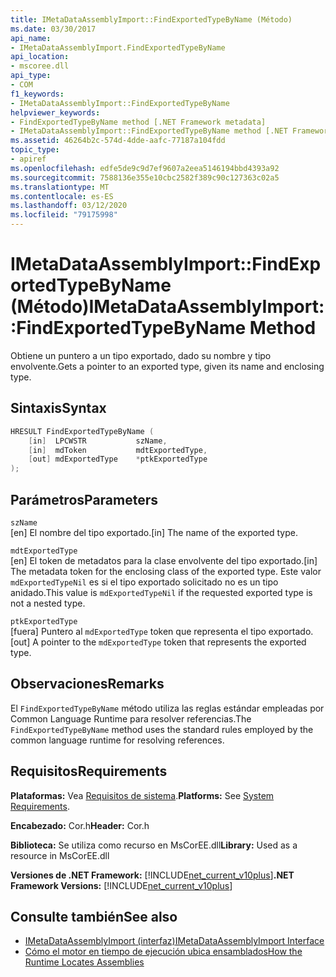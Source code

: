 ```yaml
---
title: IMetaDataAssemblyImport::FindExportedTypeByName (Método)
ms.date: 03/30/2017
api_name:
- IMetaDataAssemblyImport.FindExportedTypeByName
api_location:
- mscoree.dll
api_type:
- COM
f1_keywords:
- IMetaDataAssemblyImport::FindExportedTypeByName
helpviewer_keywords:
- FindExportedTypeByName method [.NET Framework metadata]
- IMetaDataAssemblyImport::FindExportedTypeByName method [.NET Framework metadata]
ms.assetid: 46264b2c-574d-4dde-aafc-77187a104fdd
topic_type:
- apiref
ms.openlocfilehash: edfe5de9c9d7ef9607a2eea5146194bbd4393a92
ms.sourcegitcommit: 7588136e355e10cbc2582f389c90c127363c02a5
ms.translationtype: MT
ms.contentlocale: es-ES
ms.lasthandoff: 03/12/2020
ms.locfileid: "79175998"
---
```

# <a name="imetadataassemblyimportfindexportedtypebyname-method"></a><span data-ttu-id="74f84-102">IMetaDataAssemblyImport::FindExportedTypeByName (Método)</span><span class="sxs-lookup"><span data-stu-id="74f84-102">IMetaDataAssemblyImport::FindExportedTypeByName Method</span></span>
<span data-ttu-id="74f84-103">Obtiene un puntero a un tipo exportado, dado su nombre y tipo envolvente.</span><span class="sxs-lookup"><span data-stu-id="74f84-103">Gets a pointer to an exported type, given its name and enclosing type.</span></span>  
  
## <a name="syntax"></a><span data-ttu-id="74f84-104">Sintaxis</span><span class="sxs-lookup"><span data-stu-id="74f84-104">Syntax</span></span>  
  
```cpp  
HRESULT FindExportedTypeByName (  
    [in]  LPCWSTR           szName,
    [in]  mdToken           mdtExportedType,
    [out] mdExportedType    *ptkExportedType  
);  
```  
  
## <a name="parameters"></a><span data-ttu-id="74f84-105">Parámetros</span><span class="sxs-lookup"><span data-stu-id="74f84-105">Parameters</span></span>  
 `szName`  
 <span data-ttu-id="74f84-106">[en] El nombre del tipo exportado.</span><span class="sxs-lookup"><span data-stu-id="74f84-106">[in] The name of the exported type.</span></span>  
  
 `mdtExportedType`  
 <span data-ttu-id="74f84-107">[en] El token de metadatos para la clase envolvente del tipo exportado.</span><span class="sxs-lookup"><span data-stu-id="74f84-107">[in] The metadata token for the enclosing class of the exported type.</span></span> <span data-ttu-id="74f84-108">Este valor `mdExportedTypeNil` es si el tipo exportado solicitado no es un tipo anidado.</span><span class="sxs-lookup"><span data-stu-id="74f84-108">This value is `mdExportedTypeNil` if the requested exported type is not a nested type.</span></span>  
  
 `ptkExportedType`  
 <span data-ttu-id="74f84-109">[fuera] Puntero al `mdExportedType` token que representa el tipo exportado.</span><span class="sxs-lookup"><span data-stu-id="74f84-109">[out] A pointer to the `mdExportedType` token that represents the exported type.</span></span>  
  
## <a name="remarks"></a><span data-ttu-id="74f84-110">Observaciones</span><span class="sxs-lookup"><span data-stu-id="74f84-110">Remarks</span></span>  
 <span data-ttu-id="74f84-111">El `FindExportedTypeByName` método utiliza las reglas estándar empleadas por Common Language Runtime para resolver referencias.</span><span class="sxs-lookup"><span data-stu-id="74f84-111">The `FindExportedTypeByName` method uses the standard rules employed by the common language runtime for resolving references.</span></span>  
  
## <a name="requirements"></a><span data-ttu-id="74f84-112">Requisitos</span><span class="sxs-lookup"><span data-stu-id="74f84-112">Requirements</span></span>  
 <span data-ttu-id="74f84-113">**Plataformas:** Vea [Requisitos de sistema](../../../../docs/framework/get-started/system-requirements.md).</span><span class="sxs-lookup"><span data-stu-id="74f84-113">**Platforms:** See [System Requirements](../../../../docs/framework/get-started/system-requirements.md).</span></span>  
  
 <span data-ttu-id="74f84-114">**Encabezado:** Cor.h</span><span class="sxs-lookup"><span data-stu-id="74f84-114">**Header:** Cor.h</span></span>  
  
 <span data-ttu-id="74f84-115">**Biblioteca:** Se utiliza como recurso en MsCorEE.dll</span><span class="sxs-lookup"><span data-stu-id="74f84-115">**Library:** Used as a resource in MsCorEE.dll</span></span>  
  
 <span data-ttu-id="74f84-116">**Versiones de .NET Framework:** [!INCLUDE[net_current_v10plus](../../../../includes/net-current-v10plus-md.md)]</span><span class="sxs-lookup"><span data-stu-id="74f84-116">**.NET Framework Versions:** [!INCLUDE[net_current_v10plus](../../../../includes/net-current-v10plus-md.md)]</span></span>  
  
## <a name="see-also"></a><span data-ttu-id="74f84-117">Consulte también</span><span class="sxs-lookup"><span data-stu-id="74f84-117">See also</span></span>

- [<span data-ttu-id="74f84-118">IMetaDataAssemblyImport (interfaz)</span><span class="sxs-lookup"><span data-stu-id="74f84-118">IMetaDataAssemblyImport Interface</span></span>](../../../../docs/framework/unmanaged-api/metadata/imetadataassemblyimport-interface.md)
- [<span data-ttu-id="74f84-119">Cómo el motor en tiempo de ejecución ubica ensamblados</span><span class="sxs-lookup"><span data-stu-id="74f84-119">How the Runtime Locates Assemblies</span></span>](../../../../docs/framework/deployment/how-the-runtime-locates-assemblies.md)
